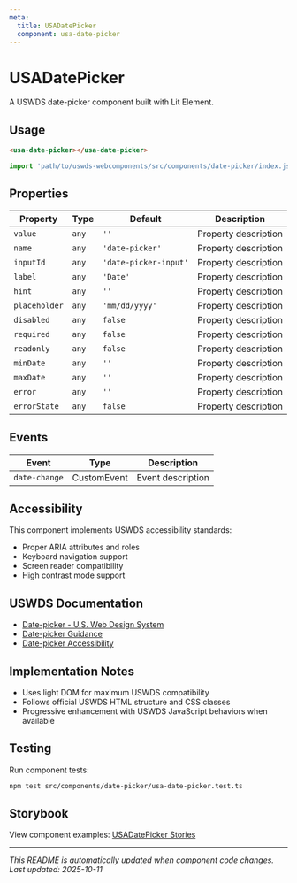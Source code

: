 ```yaml
---
meta:
  title: USADatePicker
  component: usa-date-picker
---
```


# USADatePicker

A USWDS date-picker component built with Lit Element.

## Usage

```html
<usa-date-picker></usa-date-picker>
```

```javascript
import 'path/to/uswds-webcomponents/src/components/date-picker/index.js';
```

## Properties

| Property | Type | Default | Description |
|----------|------|---------|-------------|
| `value` | `any` | `''` | Property description |
| `name` | `any` | `'date-picker'` | Property description |
| `inputId` | `any` | `'date-picker-input'` | Property description |
| `label` | `any` | `'Date'` | Property description |
| `hint` | `any` | `''` | Property description |
| `placeholder` | `any` | `'mm/dd/yyyy'` | Property description |
| `disabled` | `any` | `false` | Property description |
| `required` | `any` | `false` | Property description |
| `readonly` | `any` | `false` | Property description |
| `minDate` | `any` | `''` | Property description |
| `maxDate` | `any` | `''` | Property description |
| `error` | `any` | `''` | Property description |
| `errorState` | `any` | `false` | Property description |

## Events

| Event | Type | Description |
|-------|------|-------------|
| `date-change` | CustomEvent | Event description |

## Accessibility

This component implements USWDS accessibility standards:

- Proper ARIA attributes and roles
- Keyboard navigation support
- Screen reader compatibility
- High contrast mode support

## USWDS Documentation

- [Date-picker - U.S. Web Design System](https://designsystem.digital.gov/components/date-picker/)
- [Date-picker Guidance](https://designsystem.digital.gov/components/date-picker/#guidance)
- [Date-picker Accessibility](https://designsystem.digital.gov/components/date-picker/#accessibility)

## Implementation Notes

- Uses light DOM for maximum USWDS compatibility
- Follows official USWDS HTML structure and CSS classes
- Progressive enhancement with USWDS JavaScript behaviors when available

## Testing

Run component tests:

```bash
npm test src/components/date-picker/usa-date-picker.test.ts
```

## Storybook

View component examples: [USADatePicker Stories](http://localhost:6006/?path=/story/components-date-picker)

---

_This README is automatically updated when component code changes._
_Last updated: 2025-10-11_

